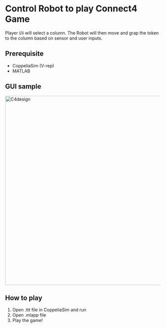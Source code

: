 # Control Robot to play Connect4 Game
Player i/ii will select a column. The Robot will then move and grap the token to the column based on sensor and user inputs.

## Prerequisite
* CoppeliaSim (V-rep)
* MATLAB

## GUI sample
<img width="611" alt="C4design" src="https://github.com/YinxuanY/Connect4_Robot_Game/assets/140264760/a06f3850-827f-4720-b9ea-3834112b6b92">

## How to play
1. Open .ttt file in CoppeliaSim and run
2. Open .mlapp file 
3. Play the game!